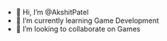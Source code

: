 - 👋 Hi, I’m @AkshitPatel
- 🌱 I’m currently learning Game Development
- 💞️ I’m looking to collaborate on Games
<!---
DevloperAkii/DevloperAkii is a ✨ special ✨ repository because its `README.md` (this file) appears on your GitHub profile.
You can click the Preview link to take a look at your changes.
--->
